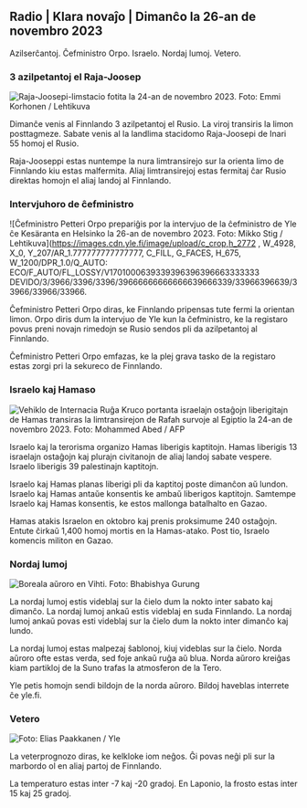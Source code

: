 Radio \| Klara novaĵo \| Dimanĉo la 26-an de novembro 2023
---------------------------------------------

Azilserĉantoj. Ĉefministro Orpo. Israelo. Nordaj lumoj. Vetero.

### 3 azilpetantoj el Raja-Joosep

![Raja-Joosepi-limstacio fotita la 24-an de novembro 2023. Foto: Emmi Korhonen / Lehtikuva](https://images.cdn.yle.fi/image/upload/c_crop,h_2880,w_5120,x_0,y_424/ar_1.7777777777777777,c_fill,g_faces,h_675,w_1200/dpr_1.0/q_auto:eco/f_auto/fl_lossy/v1700842179/39-120631365609f1502)

Dimanĉe venis al Finnlando 3 azilpetantoj el Rusio. La viroj transiris la limon posttagmeze. Sabate venis al la landlima stacidomo Raja-Joosepi de Inari 55 homoj el Rusio.

Raja-Jooseppi estas nuntempe la nura limtransirejo sur la orienta limo de Finnlando kiu estas malfermita. Aliaj limtransirejoj estas fermitaj ĉar Rusio direktas homojn el aliaj landoj al Finnlando.

### Intervjuhoro de ĉefministro

![Ĉefministro Petteri Orpo prepariĝis por la intervjuo de la ĉefministro de Yle ĉe Kesäranta en Helsinko la 26-an de novembro 2023. Foto: Mikko Stig / Lehtikuva](https://images.cdn.yle.fi/image/upload/c_crop,h_2772 , W_4928, X_0, Y_207/AR_1.777777777777777, C_FILL, G_FACES, H_675, W_1200/DPR_1.0/Q_AUTO: ECO/F_AUTO/FL_LOSSY/V1701000639339396396396663333333 DEVIDO/3/3966/3396/3396/39666666666666639666339/33966396639/33966/33966/33966.

Ĉefministro Petteri Orpo diras, ke Finnlando pripensas tute fermi la orientan limon. Orpo diris dum la intervjuo de Yle kun la ĉefministro, ke la registaro povus preni novajn rimedojn se Rusio sendos pli da azilpetantoj al Finnlando.

Ĉefministro Petteri Orpo emfazas, ke la plej grava tasko de la registaro estas zorgi pri la sekureco de Finnlando.

### Israelo kaj Hamaso

![Vehiklo de Internacia Ruĝa Kruco portanta israelajn ostaĝojn liberigitajn de Hamas transiras la limtransirejon de Rafah survoje al Egiptio la 24-an de novembro 2023. Foto: Mohammed Abed / AFP](https://images.cdn.yle.fi/image/upload/c_crop,h_2079,w_3696,x_0,y_366/ar_1.777777777777777,c_fill,g_faces,h_675,w_1200/dpr_1.0/q_auto:eco/f_autossy//vf1705/f_autossy/v91705636560e4e1a0ebe)

Israelo kaj la terorisma organizo Hamas liberigis kaptitojn. Hamas liberigis 13 israelajn ostaĝojn kaj plurajn civitanojn de aliaj landoj sabate vespere. Israelo liberigis 39 palestinajn kaptitojn.

Israelo kaj Hamas planas liberigi pli da kaptitoj poste dimanĉon aŭ lundon. Israelo kaj Hamas antaŭe konsentis ke ambaŭ liberigos kaptitojn. Samtempe Israelo kaj Hamas konsentis, ke estos mallonga batalhalto en Gazao.

Hamas atakis Israelon en oktobro kaj prenis proksimume 240 ostaĝojn. Entute ĉirkaŭ 1,400 homoj mortis en la Hamas-atako. Post tio, Israelo komencis militon en Gazao.

### Nordaj lumoj

![Boreala aŭroro en Vihti. Foto: Bhabishya Gurung](https://images.cdn.yle.fi/image/upload/c_crop,h_360,w_640,x_0,y_443/ar_1.777777777777777,c_fill,g_faces,h_675,w_q_r_auto.eco/f_auto/fl_lossy/v1700996219/39-120676065630ab4cbda3)

La nordaj lumoj estis videblaj sur la ĉielo dum la nokto inter sabato kaj dimanĉo. La nordaj lumoj ankaŭ estis videblaj en suda Finnlando. La nordaj lumoj ankaŭ povas esti videblaj sur la ĉielo dum la nokto inter dimanĉo kaj lundo.

La nordaj lumoj estas malpezaj ŝablonoj, kiuj videblas sur la ĉielo. Norda aŭroro ofte estas verda, sed foje ankaŭ ruĝa aŭ blua. Norda aŭroro kreiĝas kiam partikloj de la Suno trafas la atmosferon de la Tero.

Yle petis homojn sendi bildojn de la norda aŭroro. Bildoj haveblas interrete ĉe yle.fi.

### Vetero

![ Foto: Elias Paakkanen / Yle](https://images.cdn.yle.fi/image/upload/c_crop,h_1080,w_1919,x_0,y_0/ar_1.7777777777777777,c_fill,g_faces,h_6701,w_1201.0/q_auto:eco/f_auto/fl_lossy/v1701007097/39-120685165634edcb0ac7)

La veterprognozo diras, ke kelkloke iom neĝos. Ĝi povas neĝi pli sur la marbordo ol en aliaj partoj de Finnlando.

La temperaturo estas inter -7 kaj -20 gradoj. En Laponio, la frosto estas inter 15 kaj 25 gradoj.